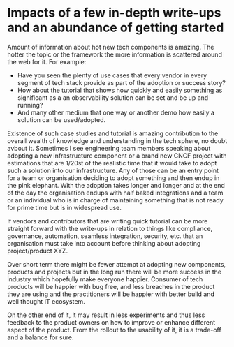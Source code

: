 # Impacts of a few in-depth write-ups and an abundance of getting started

Amount of information about hot new tech components is amazing. The hotter the topic or the framework the more information is scattered around the web for it. For example:

- Have you seen the plenty of use cases that every vendor in every segment of tech stack provide as part of the adoption or success story?
- How about the tutorial that shows how quickly and easily something as significant as a an observability solution can be set and be up and running?
- And many other medium that one way or another demo how easily a solution can be used/adopted.

Existence of such case studies and tutorial is amazing contribution to the overall wealth of knowledge and understanding in the tech sphere, no doubt avbout it. Sometimes I see engineering team members speaking about adopting a new infrastructure component or a brand new CNCF project with estimations that are 1/20st of the realistic time that it would take to adopt such a solution into our infrastructure. Any of those can be an entry point for a team or organisation deciding to adopt something and then endup in the pink elephant. With the adoption takes longer and longer and at the end of the day the organisation endups with half baked integrations and a team or an individual who is in charge of maintaining something that is not ready for prime time but is in widespread use. 

If vendors and contributors that are writing quick tutorial can be more straight forward with the write-ups in relation to things like compliance, governance, automation, seamless integration, security, etc. that an organisation must take into account before thinking about adopting project/product XYZ.

Over short term there might be fewer attempt at adopting new components, products and projects but in the long run there will be more success in the industry which hopefully make everyone happier. Consumer of tech products will be happier with bug free, and less breaches in the product they are using and the practitioners will be happier with better build and well thought IT ecosystem.

On the other end of it, it may result in less experiments and thus less feedback to the product owners on how to improve or enhance different aspect of the product. From the rollout to the usability of it, it is a trade-off and a balance for sure.
